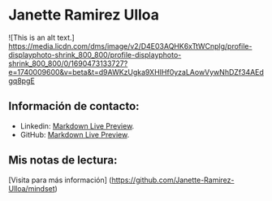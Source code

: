 # Janette Ramirez Ulloa
![This is an alt text.] https://media.licdn.com/dms/image/v2/D4E03AQHK6xTtWCnplg/profile-displayphoto-shrink_800_800/profile-displayphoto-shrink_800_800/0/1690473133727?e=1740009600&v=beta&t=d9AWKzUgka9XHIHf0yzaLAowVywNhDZf34AEdgq8pgE
## Información de contacto:
- Linkedin: [Markdown Live Preview]([https://markdownlivepreview.com/](https://www.linkedin.com/in/janette-ramirez-ulloa-transformacion-digital/)).
- GitHub: [Markdown Live Preview]([https://markdownlivepreview.com/](https://github.com/Janette-Ramirez-Ulloa)).

## Mis notas de lectura:
[Visita para más información] (https://github.com/Janette-Ramirez-Ulloa/mindset)
